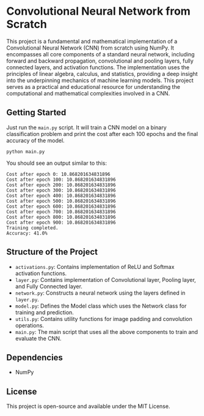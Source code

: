 # Convolutional Neural Network from Scratch

This project is a fundamental and mathematical implementation of a Convolutional Neural Network (CNN) from scratch using NumPy. It encompasses all core components of a standard neural network, including forward and backward propagation, convolutional and pooling layers, fully connected layers, and activation functions. The implementation uses the principles of linear algebra, calculus, and statistics, providing a deep insight into the underpinning mechanics of machine learning models. This project serves as a practical and educational resource for understanding the computational and mathematical complexities involved in a CNN.
## Getting Started

Just run the `main.py` script. It will train a CNN model on a binary classification problem and print the cost after each 100 epochs and the final accuracy of the model.
```shell
python main.py
```
You should see an output similar to this:
```shell
Cost after epoch 0: 10.868201634831896
Cost after epoch 100: 10.868201634831896
Cost after epoch 200: 10.868201634831896
Cost after epoch 300: 10.868201634831896
Cost after epoch 400: 10.868201634831896
Cost after epoch 500: 10.868201634831896
Cost after epoch 600: 10.868201634831896
Cost after epoch 700: 10.868201634831896
Cost after epoch 800: 10.868201634831896
Cost after epoch 900: 10.868201634831896
Training completed.
Accuracy: 41.0%
```

## Structure of the Project

- `activations.py`: Contains implementation of ReLU and Softmax activation functions.
- `layer.py`: Contains implementation of Convolutional layer, Pooling layer, and Fully Connected layer.
- `network.py`: Constructs a neural network using the layers defined in `layer.py`.
- `model.py`: Defines the Model class which uses the Network class for training and prediction.
- `utils.py`: Contains utility functions for image padding and convolution operations.
- `main.py`: The main script that uses all the above components to train and evaluate the CNN.

## Dependencies

- NumPy

## License

This project is open-source and available under the MIT License.
